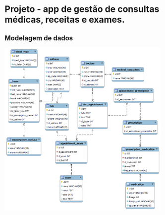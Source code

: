 # Projeto - app de gestão de consultas médicas, receitas e exames.

## Modelagem de dados

![Diarama de entidade-relacionamento](db.png)
